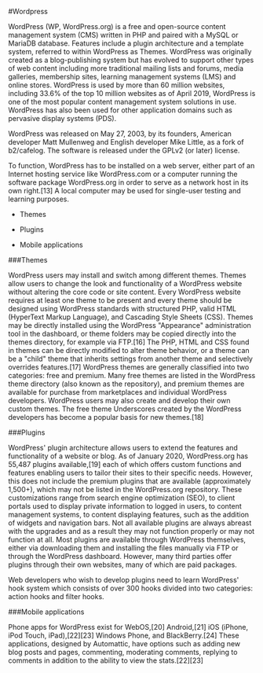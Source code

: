 #Wordpress



WordPress (WP, WordPress.org) is a free and open-source content management system (CMS) written in PHP and paired with a MySQL or MariaDB database. Features include a plugin architecture and a template system, referred to within WordPress as Themes. WordPress was originally created as a blog-publishing system but has evolved to support other types of web content including more traditional mailing lists and forums, media galleries, membership sites, learning management systems (LMS) and online stores. WordPress is used by more than 60 million websites, including 33.6% of the top 10 million websites as of April 2019, WordPress is one of the most popular content management system solutions in use. WordPress has also been used for other application domains such as pervasive display systems (PDS).



WordPress was released on May 27, 2003, by its founders, American developer Matt Mullenweg and English developer Mike Little, as a fork of b2/cafelog. The software is released under the GPLv2 (or later) license.



To function, WordPress has to be installed on a web server, either part of an Internet hosting service like WordPress.com or a computer running the software package WordPress.org in order to serve as a network host in its own right.[13] A local computer may be used for single-user testing and learning purposes.



* Themes

* Plugins

* Mobile applications



###Themes

WordPress users may install and switch among different themes. Themes allow users to change the look and functionality of a WordPress website without altering the core code or site content. Every WordPress website requires at least one theme to be present and every theme should be designed using WordPress standards with structured PHP, valid HTML (HyperText Markup Language), and Cascading Style Sheets (CSS). Themes may be directly installed using the WordPress "Appearance" administration tool in the dashboard, or theme folders may be copied directly into the themes directory, for example via FTP.[16] The PHP, HTML and CSS found in themes can be directly modified to alter theme behavior, or a theme can be a "child" theme that inherits settings from another theme and selectively overrides features.[17] WordPress themes are generally classified into two categories: free and premium. Many free themes are listed in the WordPress theme directory (also known as the repository), and premium themes are available for purchase from marketplaces and individual WordPress developers. WordPress users may also create and develop their own custom themes. The free theme Underscores created by the WordPress developers has become a popular basis for new themes.[18]



###Plugins

WordPress' plugin architecture allows users to extend the features and functionality of a website or blog. As of January 2020, WordPress.org has 55,487 plugins available,[19] each of which offers custom functions and features enabling users to tailor their sites to their specific needs. However, this does not include the premium plugins that are available (approximately 1,500+), which may not be listed in the WordPress.org repository. These customizations range from search engine optimization (SEO), to client portals used to display private information to logged in users, to content management systems, to content displaying features, such as the addition of widgets and navigation bars. Not all available plugins are always abreast with the upgrades and as a result they may not function properly or may not function at all. Most plugins are available through WordPress themselves, either via downloading them and installing the files manually via FTP or through the WordPress dashboard. However, many third parties offer plugins through their own websites, many of which are paid packages.

Web developers who wish to develop plugins need to learn WordPress' hook system which consists of over 300 hooks divided into two categories: action hooks and filter hooks.



###Mobile applications

Phone apps for WordPress exist for WebOS,[20] Android,[21] iOS (iPhone, iPod Touch, iPad),[22][23] Windows Phone, and BlackBerry.[24] These applications, designed by Automattic, have options such as adding new blog posts and pages, commenting, moderating comments, replying to comments in addition to the ability to view the stats.[22][23]